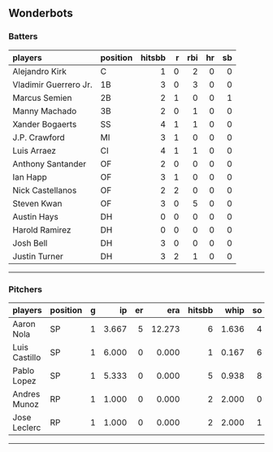 ## Wonderbots

### Batters

 
|players               |position | hitsbb|  r| rbi| hr| sb| 
|:---------------------|:--------|------:|--:|---:|--:|--:| 
|Alejandro Kirk        |C        |      1|  0|   2|  0|  0| 
|Vladimir Guerrero Jr. |1B       |      3|  0|   3|  0|  0| 
|Marcus Semien         |2B       |      2|  1|   0|  0|  1| 
|Manny Machado         |3B       |      2|  0|   1|  0|  0| 
|Xander Bogaerts       |SS       |      4|  1|   1|  0|  0| 
|J.P. Crawford         |MI       |      3|  1|   0|  0|  0| 
|Luis Arraez           |CI       |      4|  1|   1|  0|  0| 
|Anthony Santander     |OF       |      2|  0|   0|  0|  0| 
|Ian Happ              |OF       |      3|  1|   0|  0|  0| 
|Nick Castellanos      |OF       |      2|  2|   0|  0|  0| 
|Steven Kwan           |OF       |      3|  0|   5|  0|  0| 
|Austin Hays           |DH       |      0|  0|   0|  0|  0| 
|Harold Ramirez        |DH       |      0|  0|   0|  0|  0| 
|Josh Bell             |DH       |      3|  0|   0|  0|  0| 
|Justin Turner         |DH       |      3|  2|   1|  0|  0| 


* * *

### Pitchers

 
|players       |position |  g|    ip| er|    era| hitsbb|  whip| so|  w| sv| 
|:-------------|:--------|--:|-----:|--:|------:|------:|-----:|--:|--:|--:| 
|Aaron Nola    |SP       |  1| 3.667|  5| 12.273|      6| 1.636|  4|  0|  0| 
|Luis Castillo |SP       |  1| 6.000|  0|  0.000|      1| 0.167|  6|  0|  0| 
|Pablo Lopez   |SP       |  1| 5.333|  0|  0.000|      5| 0.938|  8|  1|  0| 
|Andres Munoz  |RP       |  1| 1.000|  0|  0.000|      2| 2.000|  0|  0|  1| 
|Jose Leclerc  |RP       |  1| 1.000|  0|  0.000|      2| 2.000|  1|  0|  0| 


* * *


